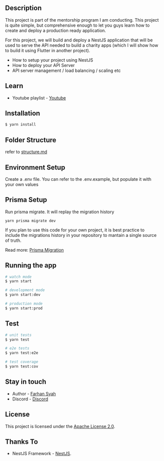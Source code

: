 ## Description

This project is part of the mentorship program I am conducting. This project is quite simple, but comprehensive enough to let you guys learn how to create and deploy a production ready application.

For this project, we will build and deploy a NestJS application that will be used to serve the API needed to build a charity apps (which I will show how to build it using Flutter in another project).

- How to setup your project using NestJS
- How to deploy your API Server
- API server management / load balancing / scaling etc

## Learn

- Youtube playlist - [Youtube](https://www.youtube.com/playlist?list=PLaFDiDlPtmkULIzkyiLD0t71Uz6AtCazi)
  
## Installation

```bash
$ yarn install
```

## Folder Structure

refer to [structure.md](structure.md)

## Environment Setup

Create a .env file. You can refer to the .env.example, but populate it with your own values

## Prisma Setup

Run prisma migrate. It will replay the migration history
```
yarn prisma migrate dev
```

If you plan to use this code for your own project, it is best practice to include the migrations history in your repository to mantain a single source of truth. 

Read more: [Prisma Migration](https://www.prisma.io/docs/concepts/components/prisma-migrate)
## Running the app

```bash
# watch mode
$ yarn start

# development mode
$ yarn start:dev

# production mode
$ yarn start:prod
```

## Test

```bash
# unit tests
$ yarn test

# e2e tests
$ yarn test:e2e

# test coverage
$ yarn test:cov
```

## Stay in touch

- Author - [Farhan Syah](https://github.com/farhan-syah)
- Discord - [Discord](https://discord.gg/r7TaetxQNW)

## License

This project is licensed under the [Apache License 2.0](LICENSE).


## Thanks To

- NestJS Framework - [NestJS](https://github.com/nestjs/nest).
